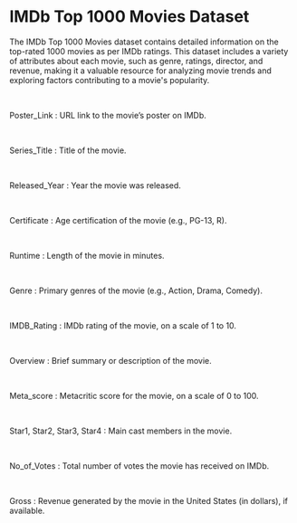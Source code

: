# IMDb Top 1000 Movies Dataset <br>

<p>The IMDb Top 1000 Movies dataset contains detailed information on the top-rated 1000 movies as per IMDb ratings. This dataset includes a variety of attributes about each movie, such as genre, ratings, director, and revenue, making it a valuable resource for analyzing movie trends and exploring factors contributing to a movie's popularity.</p>  <br>

<p>Poster_Link :	URL link to the movie’s poster on IMDb.</p> <br>
<p>Series_Title :	Title of the movie.</p> <br>
<p>Released_Year :	Year the movie was released.</p> <br>
<p>Certificate :	Age certification of the movie (e.g., PG-13, R).</p> <br>
<p>Runtime :	Length of the movie in minutes.</p> <br>
<p>Genre :	Primary genres of the movie (e.g., Action, Drama, Comedy).</p> <br>
<p>IMDB_Rating :	IMDb rating of the movie, on a scale of 1 to 10.</p> <br>
<p>Overview :	Brief summary or description of the movie.</p> <br>
<p>Meta_score :	Metacritic score for the movie, on a scale of 0 to 100.</p> <br>
<p>Star1, Star2, Star3, Star4 :	Main cast members in the movie.</p> <br>
<p>No_of_Votes :	Total number of votes the movie has received on IMDb.</p> <br>
<p>Gross :	Revenue generated by the movie in the United States (in dollars), if available.</p> <br>


